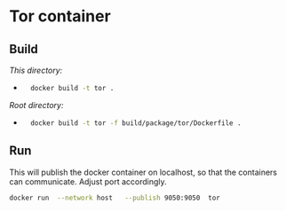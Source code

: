 # Tor container

## Build
*This directory:*
- ```sh
    docker build -t tor .
  ```

*Root directory:*
- ```sh
    docker build -t tor -f build/package/tor/Dockerfile .
  ```

## Run

This will publish the docker container on localhost, so that the containers can communicate. Adjust port accordingly.
```sh
docker run  --network host   --publish 9050:9050  tor
```